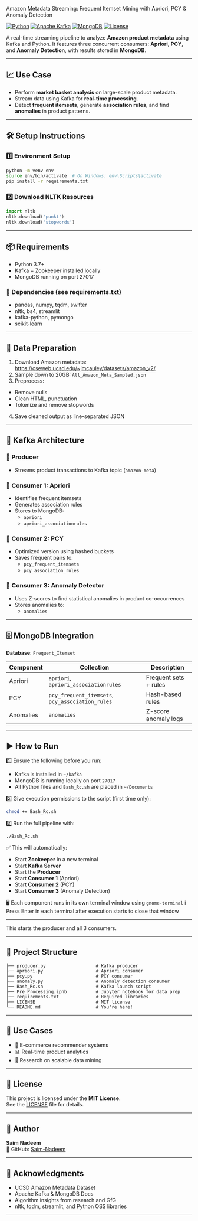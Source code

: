 Amazon Metadata Streaming: Frequent Itemset Mining with Apriori, PCY & Anomaly Detection

[![Python](https://img.shields.io/badge/Built%20with-Python-blue.svg)](https://www.python.org/)
[![Apache Kafka](https://img.shields.io/badge/Stream-Apache%20Kafka-red.svg)](https://kafka.apache.org/)
[![MongoDB](https://img.shields.io/badge/Database-MongoDB-green.svg)](https://www.mongodb.com/)
[![License](https://img.shields.io/badge/License-MIT-yellow.svg)](LICENSE)

A real-time streaming pipeline to analyze **Amazon product metadata** using Kafka and Python. It features three concurrent consumers: **Apriori**, **PCY**, and **Anomaly Detection**, with results stored in **MongoDB**.

---

## 📈 Use Case

- Perform **market basket analysis** on large-scale product metadata.
- Stream data using Kafka for **real-time processing**.
- Detect **frequent itemsets**, generate **association rules**, and find **anomalies** in product patterns.

---

## 🛠️ Setup Instructions

### 1️⃣ Environment Setup

```bash
python -m venv env
source env/bin/activate  # On Windows: env\Scripts\activate
pip install -r requirements.txt
```

### 2️⃣ Download NLTK Resources

```python
import nltk
nltk.download('punkt')
nltk.download('stopwords')
```

---

## 📦 Requirements

- Python 3.7+
- Kafka + Zookeeper installed locally
- MongoDB running on port 27017

### 🧰 Dependencies (see requirements.txt)
- pandas, numpy, tqdm, swifter  
- nltk, bs4, streamlit  
- kafka-python, pymongo  
- scikit-learn

---

## 🧹 Data Preparation

1. Download Amazon metadata: https://cseweb.ucsd.edu/~jmcauley/datasets/amazon_v2/  
2. Sample down to 20GB: `All_Amazon_Meta_Sampled.json`
3. Preprocess:
  - Remove nulls
  - Clean HTML, punctuation
  - Tokenize and remove stopwords
4. Save cleaned output as line-separated JSON

---

## 🔁 Kafka Architecture

### 🎯 Producer
- Streams product transactions to Kafka topic (`amazon-meta`)

### 🧠 Consumer 1: Apriori
- Identifies frequent itemsets
- Generates association rules
- Stores to MongoDB:
  - `apriori`
  - `apriori_associationrules`

### 🔎 Consumer 2: PCY
- Optimized version using hashed buckets
- Saves frequent pairs to:
  - `pcy_frequent_itemsets`
  - `pcy_association_rules`

### 🚨 Consumer 3: Anomaly Detector
- Uses Z-scores to find statistical anomalies in product co-occurrences
- Stores anomalies to:
  - `anomalies`

---

## 🗄️ MongoDB Integration

**Database**: `Frequent_Itemset`

| Component   | Collection                | Description                         |
|-------------|----------------------------|-------------------------------------|
| Apriori     | `apriori`, `apriori_associationrules` | Frequent sets + rules     |
| PCY         | `pcy_frequent_itemsets`, `pcy_association_rules` | Hash-based rules |
| Anomalies   | `anomalies`                | Z-score anomaly logs                |

---

## ▶️ How to Run

1️⃣ Ensure the following before you run:
- Kafka is installed in `~/kafka`
- MongoDB is running locally on port `27017`
- All Python files and `Bash_Rc.sh` are placed in `~/Documents`

2️⃣ Give execution permissions to the script (first time only):

```bash
chmod +x Bash_Rc.sh
```

3️⃣ Run the full pipeline with:

```bash
./Bash_Rc.sh
```

✅ This will automatically:
- Start **Zookeeper** in a new terminal
- Start **Kafka Server**
- Start the **Producer**
- Start **Consumer 1** (Apriori)
- Start **Consumer 2** (PCY)
- Start **Consumer 3** (Anomaly Detection)

🖥️ Each component runs in its own terminal window using `gnome-terminal`
ℹ️ Press Enter in each terminal after execution starts to close that window

---


This starts the producer and all 3 consumers.

---

## 📂 Project Structure

```
├── producer.py                   # Kafka producer
├── apriori.py                    # Apriori consumer
├── pcy.py                        # PCY consumer
├── anomaly.py                    # Anomaly detection consumer
├── Bash_Rc.sh                    # Kafka launch script
├── Pre_Processing.ipnb           # Jupyter notebook for data prep
├── requirements.txt              # Required libraries
├── LICENSE                       # MIT license
└── README.md                     # You're here!

```

---

## 📌 Use Cases

- 🛒 E-commerce recommender systems
- 📊 Real-time product analytics
- 🧠 Research on scalable data mining

---

## 📄 License

This project is licensed under the **MIT License**.  
See the [LICENSE](LICENSE) file for details.

---

## 👤 Author

**Saim Nadeem**  
🔗 GitHub: [Saim-Nadeem](https://github.com/Saim-Nadeem)

---

## 🙌 Acknowledgments

- UCSD Amazon Metadata Dataset  
- Apache Kafka & MongoDB Docs  
- Algorithm insights from research and GfG  
- nltk, tqdm, streamlit, and Python OSS libraries

---
